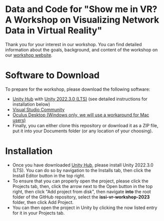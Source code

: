 # Data and Code for "Show me in VR? A Workshop on Visualizing Network Data in Virtual Reality"
Thank you for your interest in our workshop. You can find detailed information about the goals, background, and content of the workshop on our <a href="https://cns-iu.github.io/workshops/2023-07-02-issi-vr-workshop/" target="_blank">workshop website</a>. 

# Software to Download
To prepare for the workshop, please download the following software: 
- <a href="https://unity.com/download" target="_blank">Unity Hub</a> with <a href="https://unity.com/releases/editor/whats-new/2022.3.0" target="_blank">Unity 2022.3.0 (LTS)</a> (see detailed instructions for installation below)
- <a href="https://visualstudio.microsoft.com/vs/community/" target="_blank">Visual Studio Community</a>
- <a href="https://www.oculus.com/Setup/" target="_blank">Oculus Desktop (Windows only, we will use a workaround for Mac users)</a>
- Finally, you can either clone this repository or download it as a ZIP file, put it into your Documents folder (or any location of your choosing). 

# Installation
- Once you have downloaded <a href="https://unity.com/download" target="_blank">Unity Hub</a>, please install Unity 2022.3.0 (LTS). You can do so by navigation to the Installs tab, then click the Install Editor button in the top right.
- To ensure that you can properly open the project, please click the Projects tab, then, click the arrow next to the Open button in the top right, then click "Add project from disk", then navigate **into** the root folder of the GitHub repository, select the **issi-vr-workshop-2023** folder, then click Add Project. 
- You can then open the project in Unity by clicking the now listed entry for it in your Projects tab. 


 
